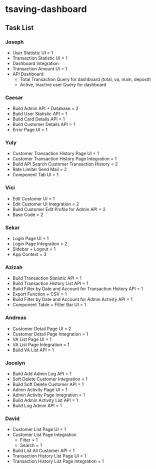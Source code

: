 # tsaving-dashboard

## Task List

### Joseph
- User Statistic UI = 1
- Transaction Statistic UI = 1
- Dashboard Integration 
- Transaction Amount UI = 1
- API Dashboard
    - Total Transaction Query for dashboard (total, va, main, deposit)
    - Active, Inactive user Query for dashboard

### Caesar
- Build Admin API + Database = 2
- Build User Statistic API = 1
- Build Card Details API = 1
- Build Customer Details API = 1
- Error Page UI = 1

### Yuly
- Customer Transaction History Page UI = 1
- Customer Transaction History Page Integration = 1
- Build API Search Customer Transaction History = 2
- Rate Limiter Send Mail = 2
- Component Tab UI = 1

### Vici
- Edit Customer UI = 1
- Edit Customer UI Integration = 2
- Build Customer Edit Profile for Admin API = 2
- Base Code = 2

### Sekar
- Login Page UI = 1
- Login Page Integration = 2
- Sidebar + Logout = 1
- App Context = 3

### Azizah
- Build Transaction Statistic API = 1
- Build Transaction History List API = 1
- Build Filter by Date and Account for Transaction History API = 1
- Export Function + CSV = 1
- Build Filter by Date and Account for Admin Activity API = 1
- Component Table + Filter Bar UI = 1

### Andreas
- Customer Detail Page UI = 2
- Customer Detail Page Integration = 1
- VA List Page UI = 1
- VA List Page Integration = 1
- Build VA List API = 1

### Jocelyn
- Build Add Admin Log API = 1
- Soft Delete Customer Integration = 1
- Build Soft Delete Customer API = 1
- Admin Activity Page UI = 1
- Admin Activity Page Integration = 1
- Build Admin Activity List API = 1 
- Build Log Admin API = 1

### David
- Customer List Page UI = 1
- Customer List Page Integration
    - Filter = 1
    - Search = 1
- Build List All Customer API = 1
- Transaction History List Page UI = 1
- Transaction History List Page Integration = 1
